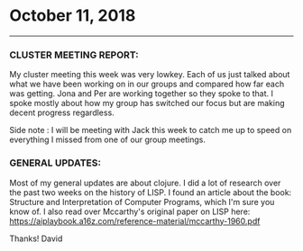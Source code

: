 # October 11, 2018

---

### CLUSTER MEETING REPORT:

My cluster meeting this week was very lowkey. Each of us just talked about what we have been working on in our groups and compared how far each was getting. Jona and Per are working together so they spoke to that. I spoke mostly about how my group has switched our focus but are making decent progress regardless. 

Side note : I will be meeting with Jack this week to catch me up to speed on everything I missed from one of our group meetings.

### GENERAL UPDATES:

Most of my general updates are about clojure. I did a lot of research over the past two weeks on the history of LISP. I found an article about the book: Structure and Interpretation of Computer Programs, which I'm sure you know of. I also read over Mccarthy's original paper on LISP here: https://aiplaybook.a16z.com/reference-material/mccarthy-1960.pdf

Thanks!
David
